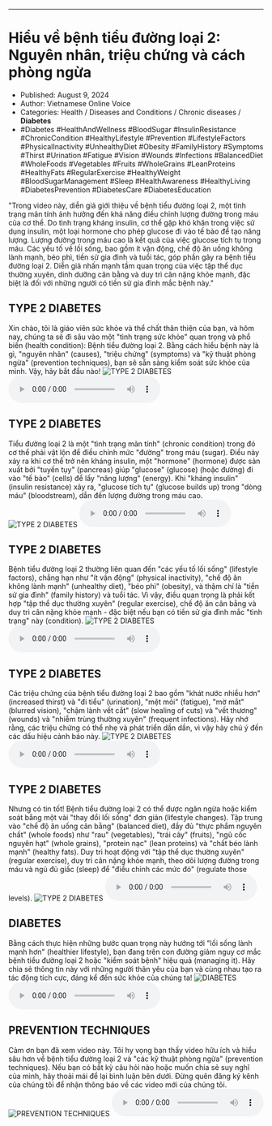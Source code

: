 
---

# Hiểu về bệnh tiểu đường loại 2: Nguyên nhân, triệu chứng và cách phòng ngừa

- Published: August 9, 2024
- Author: Vietnamese Online Voice
- Categories: Health / Diseases and Conditions / Chronic diseases / **Diabetes**
- #Diabetes #HealthAndWellness #BloodSugar #InsulinResistance #ChronicCondition #HealthyLifestyle #Prevention #LifestyleFactors #PhysicalInactivity #UnhealthyDiet #Obesity #FamilyHistory #Symptoms #Thirst #Urination #Fatigue #Vision #Wounds #Infections #BalancedDiet #WholeFoods #Vegetables #Fruits #WholeGrains #LeanProteins #HealthyFats #RegularExercise #HealthyWeight #BloodSugarManagement #Sleep #HealthAwareness #HealthyLiving #DiabetesPrevention #DiabetesCare #DiabetesEducation

"Trong video này, diễn giả giới thiệu về bệnh tiểu đường loại 2, một tình trạng mãn tính ảnh hưởng đến khả năng điều chỉnh lượng đường trong máu của cơ thể. Do tình trạng kháng insulin, cơ thể gặp khó khăn trong việc sử dụng insulin, một loại hormone cho phép glucose đi vào tế bào để tạo năng lượng. Lượng đường trong máu cao là kết quả của việc glucose tích tụ trong máu. Các yếu tố về lối sống, bao gồm ít vận động, chế độ ăn uống không lành mạnh, béo phì, tiền sử gia đình và tuổi tác, góp phần gây ra bệnh tiểu đường loại 2. Diễn giả nhấn mạnh tầm quan trọng của việc tập thể dục thường xuyên, dinh dưỡng cân bằng và duy trì cân nặng khỏe mạnh, đặc biệt là đối với những người có tiền sử gia đình mắc bệnh này."


## TYPE 2 DIABETES

Xin chào, tôi là giáo viên sức khỏe và thể chất thân thiện của bạn, và hôm nay, chúng ta sẽ đi sâu vào một "tình trạng sức khỏe" quan trọng và phổ biến (health condition): Bệnh tiểu đường loại 2. Bằng cách hiểu bệnh này là gì, "nguyên nhân" (causes), "triệu chứng" (symptoms) và "kỹ thuật phòng ngừa" (prevention techniques), bạn sẽ sẵn sàng kiểm soát sức khỏe của mình. Vậy, hãy bắt đầu nào!
![TYPE 2 DIABETES](https://http-archiver-apis-production-80.schnworks.com/storage/images/transitions/2024-08-09/transition--4434952119-Montserrat-ExtraBold-880E4F.jpg)
<audio controls>
    <source src="https://http-archiver-apis-production-80.schnworks.com/storage/storage/audio/file-22066359178.mp3" type="audio/mpeg">
</audio>



## TYPE 2 DIABETES

Tiểu đường loại 2 là một "tình trạng mãn tính" (chronic condition) trong đó cơ thể phải vật lộn để điều chỉnh mức "đường" trong máu (sugar). Điều này xảy ra khi cơ thể trở nên kháng insulin, một "hormone" (hormone) được sản xuất bởi "tuyến tụy" (pancreas) giúp "glucose" (glucose) (hoặc đường) đi vào "tế bào" (cells) để lấy "năng lượng" (energy). Khi "kháng insulin" (insulin resistance) xảy ra, "glucose tích tụ" (glucose builds up) trong "dòng máu" (bloodstream), dẫn đến lượng đường trong máu cao.
![TYPE 2 DIABETES](https://http-archiver-apis-production-80.schnworks.com/storage/images/transitions/2024-08-09/transition-30365562656-Montserrat-ExtraBold-512DA8.jpg)
<audio controls>
    <source src="https://http-archiver-apis-production-80.schnworks.com/storage/storage/audio/file-38512136165.mp3" type="audio/mpeg">
</audio>



## TYPE 2 DIABETES

Bệnh tiểu đường loại 2 thường liên quan đến "các yếu tố lối sống" (lifestyle factors), chẳng hạn như "ít vận động" (physical inactivity), "chế độ ăn không lành mạnh" (unhealthy diet), "béo phì" (obesity), và thậm chí là "tiền sử gia đình" (family history) và tuổi tác. Vì vậy, điều quan trọng là phải kết hợp "tập thể dục thường xuyên" (regular exercise), chế độ ăn cân bằng và duy trì cân nặng khỏe mạnh - đặc biệt nếu bạn có tiền sử gia đình mắc "tình trạng" này (condition).
![TYPE 2 DIABETES](https://http-archiver-apis-production-80.schnworks.com/storage/images/transitions/2024-08-09/transition-7063637791-Montserrat-Regular-303F9F.jpg)
<audio controls>
    <source src="https://http-archiver-apis-production-80.schnworks.com/storage/storage/audio/file-19483990861.mp3" type="audio/mpeg">
</audio>



## TYPE 2 DIABETES

Các triệu chứng của bệnh tiểu đường loại 2 bao gồm "khát nước nhiều hơn" (increased thirst) và "đi tiểu" (urination), "mệt mỏi" (fatigue), "mờ mắt" (blurred vision), "chậm lành vết cắt" (slow healing of cuts) và "vết thương" (wounds) và "nhiễm trùng thường xuyên" (frequent infections). Hãy nhớ rằng, các triệu chứng có thể nhẹ và phát triển dần dần, vì vậy hãy chú ý đến các dấu hiệu cảnh báo này.
![TYPE 2 DIABETES](https://http-archiver-apis-production-80.schnworks.com/storage/images/transitions/2024-08-09/transition--6925752844-Montserrat-Medium-283593.jpg)
<audio controls>
    <source src="https://http-archiver-apis-production-80.schnworks.com/storage/storage/audio/file-27903925188.mp3" type="audio/mpeg">
</audio>



## TYPE 2 DIABETES

Nhưng có tin tốt! Bệnh tiểu đường loại 2 có thể được ngăn ngừa hoặc kiểm soát bằng một vài "thay đổi lối sống" đơn giản (lifestyle changes). Tập trung vào "chế độ ăn uống cân bằng" (balanced diet), đầy đủ "thực phẩm nguyên chất" (whole foods) như "rau" (vegetables), "trái cây" (fruits), "ngũ cốc nguyên hạt" (whole grains), "protein nạc" (lean proteins) và "chất béo lành mạnh" (healthy fats). Duy trì hoạt động với "tập thể dục thường xuyên" (regular exercise), duy trì cân nặng khỏe mạnh, theo dõi lượng đường trong máu và ngủ đủ giấc (sleep) để "điều chỉnh các mức đó" (regulate those levels).
![TYPE 2 DIABETES](https://http-archiver-apis-production-80.schnworks.com/storage/images/transitions/2024-08-09/transition--4652701274-Montserrat-Thin-673AB7.jpg)
<audio controls>
    <source src="https://http-archiver-apis-production-80.schnworks.com/storage/storage/audio/file-40651755182.mp3" type="audio/mpeg">
</audio>



## DIABETES

Bằng cách thực hiện những bước quan trọng này hướng tới "lối sống lành mạnh hơn" (healthier lifestyle), bạn đang trên con đường giảm nguy cơ mắc bệnh tiểu đường loại 2 hoặc "kiểm soát bệnh" hiệu quả (managing it). Hãy chia sẻ thông tin này với những người thân yêu của bạn và cùng nhau tạo ra tác động tích cực, đáng kể đến sức khỏe của chúng ta!
![DIABETES](https://http-archiver-apis-production-80.schnworks.com/storage/images/transitions/2024-08-09/transition--26945881574-Montserrat-SemiBold-673AB7.jpg)
<audio controls>
    <source src="https://http-archiver-apis-production-80.schnworks.com/storage/storage/audio/file-12214049567.mp3" type="audio/mpeg">
</audio>



## PREVENTION TECHNIQUES

Cảm ơn bạn đã xem video này. Tôi hy vọng bạn thấy video hữu ích và hiểu sâu hơn về bệnh tiểu đường loại 2 và "các kỹ thuật phòng ngừa" (prevention techniques). Nếu bạn có bất kỳ câu hỏi nào hoặc muốn chia sẻ suy nghĩ của mình, hãy thoải mái để lại bình luận bên dưới. Đừng quên đăng ký kênh của chúng tôi để nhận thông báo về các video mới của chúng tôi.
![PREVENTION TECHNIQUES](https://http-archiver-apis-production-80.schnworks.com/storage/images/transitions/2024-08-09/transition-11371864768-Montserrat-SemiBold-1A237E.jpg)
<audio controls>
    <source src="https://http-archiver-apis-production-80.schnworks.com/storage/storage/audio/file-6290508997.mp3" type="audio/mpeg">
</audio>

